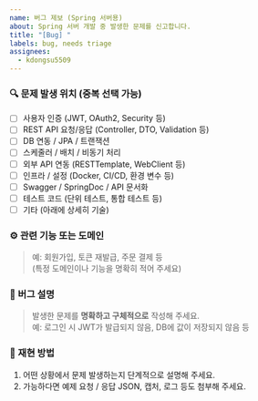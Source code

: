 ```yaml
---
name: 버그 제보 (Spring 서버용)
about: Spring 서버 개발 중 발생한 문제를 신고합니다.
title: "[Bug] "
labels: bug, needs triage
assignees:
  - kdongsu5509
---
```


### 🔍 문제 발생 위치 (중복 선택 가능)

- [ ] 사용자 인증 (JWT, OAuth2, Security 등)
- [ ] REST API 요청/응답 (Controller, DTO, Validation 등)
- [ ] DB 연동 / JPA / 트랜잭션
- [ ] 스케줄러 / 배치 / 비동기 처리
- [ ] 외부 API 연동 (RESTTemplate, WebClient 등)
- [ ] 인프라 / 설정 (Docker, CI/CD, 환경 변수 등)
- [ ] Swagger / SpringDoc / API 문서화
- [ ] 테스트 코드 (단위 테스트, 통합 테스트 등)
- [ ] 기타 (아래에 상세히 기술)

### ⚙️ 관련 기능 또는 도메인

> 예: 회원가입, 토큰 재발급, 주문 결제 등  
(특정 도메인이나 기능을 명확히 적어 주세요)

### 🐞 버그 설명

> 발생한 문제를 **명확하고 구체적으로** 작성해 주세요.  
> 예: 로그인 시 JWT가 발급되지 않음, DB에 값이 저장되지 않음 등

### 📸 재현 방법

1. 어떤 상황에서 문제 발생하는지 단계적으로 설명해 주세요.
2. 가능하다면 예제 요청 / 응답 JSON, 캡처, 로그 등도 첨부해 주세요.